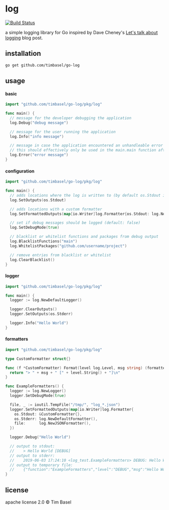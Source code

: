 <!-- markdownlint-disable MD001 -->

# log

[![Build Status](https://ci.basel.digital/api/badges/timbasel/go-log/status.svg)](https://ci.basel.digital/timbasel/go-log)

a simple logging library for Go inspired by Dave Cheney's [Let's talk about logging](https://dave.cheney.net/2015/11/05/lets-talk-about-logging) blog post.

## installation

```bash
go get github.com/timbasel/go-log
```

## usage

#### basic

```go
import "github.com/timbasel/go-log/pkg/log"

func main() {
  // message for the developer debugging the application
  log.Debug("debug message")

  // message for the user running the application
  log.Info("info message")

  // message in case the application encountered an unhandleable error and will terminate after messaging
  // this should effectively only be used in the main.main function after bubbling up the unhandled error
  log.Error("error message")
}
```

#### configuration

```go
import "github.com/timbasel/go-log/pkg/log"

func main() {
  // adds locations where the log is written to (by default os.Stdout is set)
  log.SetOutputs(os.Stdout)

  // adds locations with a custom formatter
  log.SetFormattedOutputs(map[io.Writer]log.Formatter{os.Stdout: log.NewRawFormatter()})

  // set if debug messages should be logged (default: false)
  log.SetDebugMode(true)

  // blacklist or whitelist functions and packages from debug output
  log.BlacklistFunctions("main")
  log.WhitelistPackages("github.com/username/project")

  // remove entries from blacklist or whitelist
  log.ClearBlacklist()
}
```

#### logger

```go
import "github.com/timbasel/go-log/pkg/log"

func main() {
  logger := log.NewDefaultLogger()

  logger.ClearOutputs()
  logger.SetOutputs(os.Stderr)

  logger.Info("Hello World")
}
```

#### formatters

```go
import "github.com/timbasel/go-log/pkg/log"

type CustomFormatter struct{}

func (f *CustomFormatter) Format(level log.Level, msg string) (formattedMsg string) {
  return "> " + msg + " [" + level.String() + "]\n"
}

func ExampleFormatters() {
  logger := log.NewLogger()
  logger.SetDebugMode(true)

  file, _ := ioutil.TempFile("/tmp/", "log_*.json")
  logger.SetFormattedOutputs(map[io.Writer]log.Formatter{
    os.Stdout: &CustomFormatter{},
    os.Stderr: log.NewDefaultFormatter(),
    file:      log.NewJSONFormatter(),
  })

  logger.Debug("Hello World")

  // output to stdout:
  //    > Hello World [DEBUG]
  // output to stderr:
  //    2019-06-03 17:24:10 <log_test.ExampleFormatters> DEBUG: Hello World
  // output to temporary file:
  //    {"function":"ExampleFormatters","level":"DEBUG","msg":"Hello World","package":"github.com/timbasel/go-log/pkg/log_test","time":"2019-06-03T17:23:17+02:00"}
}
```

## license

apache license 2.0 © Tim Basel
